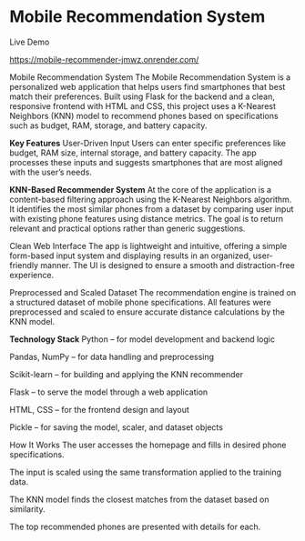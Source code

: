 # Mobile Recommendation System

Live Demo

https://mobile-recommender-jmwz.onrender.com/

Mobile Recommendation System
The Mobile Recommendation System is a personalized web application that helps users find smartphones that best match their preferences. Built using Flask for the backend and a clean, responsive frontend with HTML and CSS, this project uses a K-Nearest Neighbors (KNN) model to recommend phones based on specifications such as budget, RAM, storage, and battery capacity.

**Key Features**
User-Driven Input
Users can enter specific preferences like budget, RAM size, internal storage, and battery capacity. The app processes these inputs and suggests smartphones that are most aligned with the user’s needs.

**KNN-Based Recommender System**
At the core of the application is a content-based filtering approach using the K-Nearest Neighbors algorithm. It identifies the most similar phones from a dataset by comparing user input with existing phone features using distance metrics. The goal is to return relevant and practical options rather than generic suggestions.

Clean Web Interface
The app is lightweight and intuitive, offering a simple form-based input system and displaying results in an organized, user-friendly manner. The UI is designed to ensure a smooth and distraction-free experience.

Preprocessed and Scaled Dataset
The recommendation engine is trained on a structured dataset of mobile phone specifications. All features were preprocessed and scaled to ensure accurate distance calculations by the KNN model.

**Technology Stack**
Python – for model development and backend logic

Pandas, NumPy – for data handling and preprocessing

Scikit-learn – for building and applying the KNN recommender

Flask – to serve the model through a web application

HTML, CSS – for the frontend design and layout

Pickle – for saving the model, scaler, and dataset objects

How It Works
The user accesses the homepage and fills in desired phone specifications.

The input is scaled using the same transformation applied to the training data.

The KNN model finds the closest matches from the dataset based on similarity.

The top recommended phones are presented with details for each.
